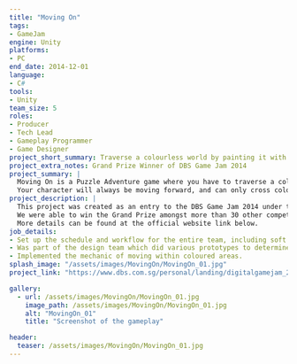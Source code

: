 ```yaml
---
title: "Moving On"
tags: 
- GameJam
engine: Unity
platforms: 
- PC
end_date: 2014-12-01
language: 
- C#
tools: 
- Unity
team_size: 5
roles: 
- Producer
- Tech Lead
- Gameplay Programmer
- Game Designer
project_short_summary: Traverse a colourless world by painting it with colours, in order to discover the secret behind that world, reach home, and finally move on.
project_extra_notes: Grand Prize Winner of DBS Game Jam 2014
project_summary: |
  Moving On is a Puzzle Adventure game where you have to traverse a colourless world by painting it with colours, in order to discover the secret behind that world, reach home, and finally move on.  
  Your character will always be moving forward, and can only cross coloured areas, but you control the character's direction, and you are able to colour (or uncolour) areas on the map using a limited supply of energy.
project_description: |
  This project was created as an entry to the DBS Game Jam 2014 under the theme of "Life" and "Loss", and had to be made within 3 days. All assets, from graphics, to sounds, to scripts, were created from scratch within that time.  
  We were able to win the Grand Prize amongst more than 30 other competitors from other Singapore schools nationwide.  
  More details can be found at the official website link below.
job_details: 
- Set up the schedule and workflow for the entire team, including soft milestones, progress updates, and scoping.
- Was part of the design team which did various prototypes to determine the game idea to go with, and decided the final game idea to go with.
- Implemented the mechanic of moving within coloured areas.
splash_image: "/assets/images/MovingOn/MovingOn_01.jpg"
project_link: "https://www.dbs.com.sg/personal/landing/digitalgamejam_2015/movingon-somethinghere.html"

gallery:
  - url: /assets/images/MovingOn/MovingOn_01.jpg
    image_path: /assets/images/MovingOn/MovingOn_01.jpg
    alt: "MovingOn_01"
    title: "Screenshot of the gameplay"

header:
  teaser: /assets/images/MovingOn/MovingOn_01.jpg
---
```


